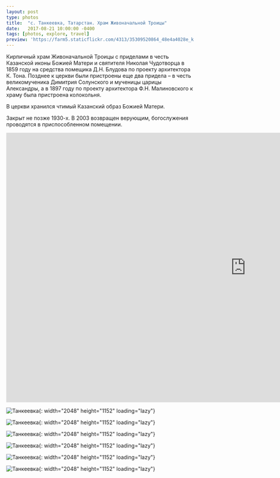 ```yaml
---
layout: post
type: photos
title:  "с. Танкеевка, Татарстан. Храм Живоначальной Троицы"
date:   2017-08-21 10:00:00 -0400
tags: [photos, explore, travel]
preview: 'https://farm5.staticflickr.com/4313/35309520864_48e4a4028e_k.jpg'
---
```


Кирпичный храм Живоначальной Троицы с приделами в честь Казанской иконы Божией Матери и святителя Николая Чудотворца в 1859 году на средства помещика Д.Н. Блудова по проекту архитектора К. Тона. Позднее к церкви были пристроены еще два придела – в честь великомученика Димитрия Солунского и мученицы царицы Александры, а в 1897 году по проекту архитектора Ф.Н. Малиновского к храму была пристроена колокольня.

В церкви хранился чтимый Казанский образ Божией Матери.

Закрыт не позже 1930-х. В 2003 возвращен верующим, богослужения проводятся в приспособленном помещении.

<div class="post-iframe"><iframe width="1280" height="720" src="https://www.youtube.com/embed/6Yz6fI2XBKo?rel=0&amp;showinfo=0" frameborder="0" allowfullscreen=""></iframe></div>

![Танкеевка](https://live.staticflickr.com/4293/35342601573_f3610918dd_k.jpg){: width="2048" height="1152" loading="lazy"}

![Танкеевка](https://live.staticflickr.com/4324/35309523504_f04a29834e_k.jpg){: width="2048" height="1152" loading="lazy"}

![Танкеевка](https://live.staticflickr.com/4325/35342599823_d5924c4465_k.jpg){: width="2048" height="1152" loading="lazy"}

![Танкеевка](https://live.staticflickr.com/4313/35309520864_48e4a4028e_k.jpg){: width="2048" height="1152" loading="lazy"}

![Танкеевка](https://live.staticflickr.com/4306/35309518964_7f99c1a3c8_k.jpg){: width="2048" height="1152" loading="lazy"}

![Танкеевка](https://live.staticflickr.com/4304/35342596623_f4dee74477_k.jpg){: width="2048" height="1152" loading="lazy"}
